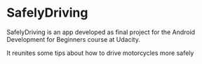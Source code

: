 SafelyDriving
===
SafelyDriving is an app developed as final project for
the Android Development for Beginners course at Udacity.

It reunites some tips about how to drive motorcycles more safely